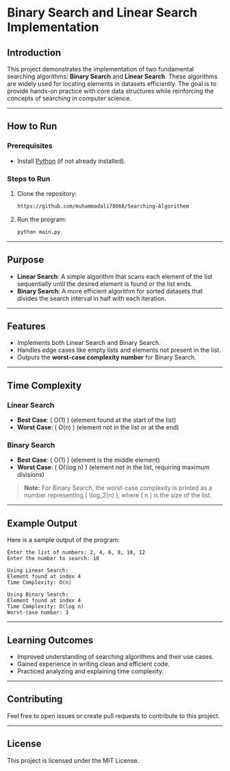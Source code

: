
# **Binary Search and Linear Search Implementation**

## **Introduction**
This project demonstrates the implementation of two fundamental searching algorithms: **Binary Search** and **Linear Search**. These algorithms are widely used for locating elements in datasets efficiently. The goal is to provide hands-on practice with core data structures while reinforcing the concepts of searching in computer science.

---

## **How to Run**

### **Prerequisites**
- Install [Python](https://www.python.org/downloads/) (if not already installed).

### **Steps to Run**
1. Clone the repository:
   ```bash
   https://github.com/muhammadali78666/Searching-Algorithem
   ```
2. Run the program:
   ```bash
   python main.py
   ```

---

## **Purpose**
- **Linear Search**: A simple algorithm that scans each element of the list sequentially until the desired element is found or the list ends.
- **Binary Search**: A more efficient algorithm for sorted datasets that divides the search interval in half with each iteration.

---

## **Features**
- Implements both Linear Search and Binary Search.
- Handles edge cases like empty lists and elements not present in the list.
- Outputs the **worst-case complexity number** for Binary Search.

---

## **Time Complexity**

### **Linear Search**
- **Best Case**: \( O(1) \) (element found at the start of the list)
- **Worst Case**: \( O(n) \) (element not in the list or at the end)

### **Binary Search**
- **Best Case**: \( O(1) \) (element is the middle element)
- **Worst Case**: \( O(\log n) \) (element not in the list, requiring maximum divisions)

> **Note:** For Binary Search, the worst-case complexity is printed as a number representing \( \log_2(n) \), where \( n \) is the size of the list.

---

## **Example Output**
Here is a sample output of the program:

```
Enter the list of numbers: 2, 4, 6, 8, 10, 12
Enter the number to search: 10

Using Linear Search:
Element found at index 4
Time Complexity: O(n)

Using Binary Search:
Element found at index 4
Time Complexity: O(log n)
Worst-case number: 3
```

---

## **Learning Outcomes**
- Improved understanding of searching algorithms and their use cases.
- Gained experience in writing clean and efficient code.
- Practiced analyzing and explaining time complexity.

---

## **Contributing**
Feel free to open issues or create pull requests to contribute to this project.

---

## **License**
This project is licensed under the MIT License.
